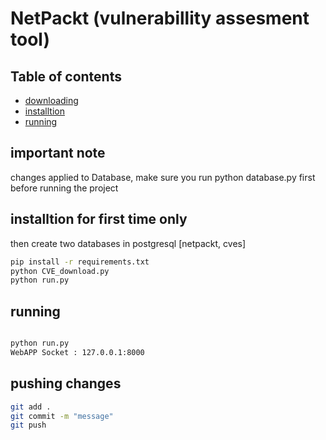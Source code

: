 # NetPackt (vulnerabillity assesment tool)

## Table of contents
- [downloading](#downloading)
- [installtion](#installtion)
- [running](#running)

## important note
changes applied to Database, make sure you run python database.py first before running the project

## installtion for first time only

then create two databases in postgresql [netpackt, cves]

```bash
pip install -r requirements.txt
python CVE_download.py
python run.py
```
## running
```bash

python run.py
WebAPP Socket : 127.0.0.1:8000

```
## pushing changes

```bash
git add .
git commit -m "message"
git push
```